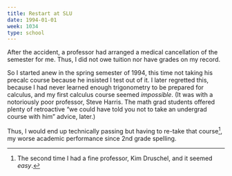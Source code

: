 ```yaml
---
title: Restart at SLU
date: 1994-01-01
week: 1034
type: school
---
```


After the accident, a professor had arranged a medical cancellation of the semester for me. Thus, I did not owe tuition nor have grades on my record.

So I started anew in the spring semester of 1994, this time not taking his precalc course because he insisted I test out of it. I later regretted this, because I had never learned enough trigonometry to be prepared for calculus, and my first calculus course seemed *impossible*. (It was with a notoriously poor professor, Steve Harris. The math grad students offered plenty of retroactive “we could have told you not to take an undergrad course with him” advice, later.)

Thus, I would end up technically passing but having to re-take that course[^calc], my worse academic performance since 2nd grade spelling.

[^calc]: The second time I had a fine professor, Kim Druschel, and it seemed *easy*.
